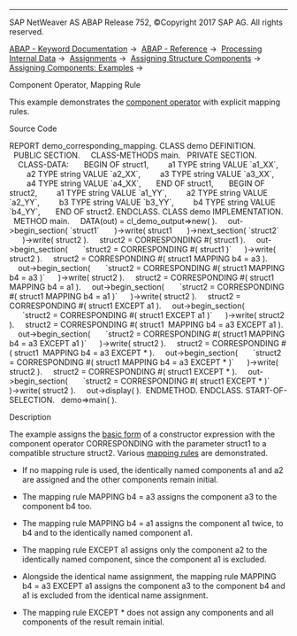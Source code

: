   

* * *

SAP NetWeaver AS ABAP Release 752, ©Copyright 2017 SAP AG. All rights reserved.

[ABAP - Keyword Documentation](javascript:call_link\('abenabap.htm'\)) →  [ABAP - Reference](javascript:call_link\('abenabap_reference.htm'\)) →  [Processing Internal Data](javascript:call_link\('abenabap_data_working.htm'\)) →  [Assignments](javascript:call_link\('abenvalue_assignments.htm'\)) →  [Assigning Structure Components](javascript:call_link\('abencorresponding.htm'\)) →  [Assigning Components: Examples](javascript:call_link\('abencorresponding_abexas.htm'\)) → 

Component Operator, Mapping Rule

This example demonstrates the [component operator](javascript:call_link\('abenconstructor_expr_corresponding.htm'\)) with explicit mapping rules.

Source Code

REPORT demo\_corresponding\_mapping.
CLASS demo DEFINITION.
  PUBLIC SECTION.
    CLASS-METHODS main.
  PRIVATE SECTION.
    CLASS-DATA:
      BEGIN OF struct1,
        a1 TYPE string VALUE \`a1\_XX\`,
        a2 TYPE string VALUE \`a2\_XX\`,
        a3 TYPE string VALUE \`a3\_XX\`,
        a4 TYPE string VALUE \`a4\_XX\`,
      END OF struct1,
      BEGIN OF struct2,
        a1 TYPE string VALUE \`a1\_YY\`,
        a2 TYPE string VALUE \`a2\_YY\`,
        b3 TYPE string VALUE \`b3\_YY\`,
        b4 TYPE string VALUE \`b4\_YY\`,
      END OF struct2.
ENDCLASS.
CLASS demo IMPLEMENTATION.
  METHOD main.
    DATA(out) = cl\_demo\_output=>new( ).
    out->begin\_section( \`struct1\`
      )->write( struct1
      )->next\_section( \`struct2\`
      )->write( struct2 ).
    struct2 = CORRESPONDING #( struct1 ).
    out->begin\_section(
      \`struct2 = CORRESPONDING #( struct1 )\`
     )->write( struct2 ).
    struct2 = CORRESPONDING #( struct1 MAPPING b4 = a3 ).
    out->begin\_section(
      \`struct2 = CORRESPONDING #( struct1 MAPPING b4 = a3 )\`
     )->write( struct2 ).
    struct2 = CORRESPONDING #( struct1 MAPPING b4 = a1 ).
    out->begin\_section(
      \`struct2 = CORRESPONDING #( struct1 MAPPING b4 = a1 )\`
     )->write( struct2 ).
    struct2 = CORRESPONDING #( struct1 EXCEPT a1 ).
    out->begin\_section(
      \`struct2 = CORRESPONDING #( struct1 EXCEPT a1 )\`
     )->write( struct2 ).
    struct2 = CORRESPONDING #( struct1  MAPPING b4 = a3 EXCEPT a1 ).
    out->begin\_section(
      \`struct2 = CORRESPONDING #( struct1 MAPPING b4 = a3 EXCEPT a1 )\`
     )->write( struct2 ).
    struct2 = CORRESPONDING #( struct1  MAPPING b4 = a3 EXCEPT \* ).
    out->begin\_section(
      \`struct2 = CORRESPONDING #( struct1 MAPPING b4 = a3 EXCEPT \* )\`
     )->write( struct2 ).
    struct2 = CORRESPONDING #( struct1 EXCEPT \* ).
    out->begin\_section(
      \`struct2 = CORRESPONDING #( struct1 EXCEPT \* )\`
     )->write( struct2 ).
    out->display( ).  ENDMETHOD.
ENDCLASS.
START-OF-SELECTION.
  demo=>main( ).

Description

The example assigns the [basic form](javascript:call_link\('abencorresponding_constr_arg_type.htm'\)) of a constructor expression with the component operator CORRESPONDING with the parameter struct1 to a compatible structure struct2. Various [mapping rules](javascript:call_link\('abencorresponding_constr_mapping.htm'\)) are demonstrated.

-   If no mapping rule is used, the identically named components a1 and a2 are assigned and the other components remain initial.

-   The mapping rule MAPPING b4 = a3 assigns the component a3 to the component b4 too.

-   The mapping rule MAPPING b4 = a1 assigns the component a1 twice, to b4 and to the identically named component a1.

-   The mapping rule EXCEPT a1 assigns only the component a2 to the identically named component, since the component a1 is excluded.

-   Alongside the identical name assignment, the mapping rule MAPPING b4 = a3 EXCEPT a1 assigns the component a3 to the component b4 and a1 is excluded from the identical name assignment.

-   The mapping rule EXCEPT \* does not assign any components and all components of the result remain initial.
